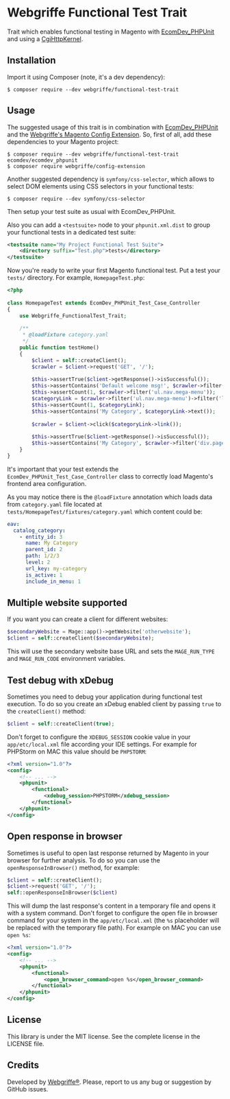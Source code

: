 Webgriffe Functional Test Trait
===============================

Trait which enables functional testing in Magento with [EcomDev_PHPUnit](https://github.com/EcomDev/EcomDev_PHPUnit) and using a [CgiHttpKernel](https://github.com/igorw/CgiHttpKernel).

Installation
------------

Import it using Composer (note, it's a dev dependency):

```
$ composer require --dev webgriffe/functional-test-trait
```
    
Usage
-----

The suggested usage of this trait is in combination with [EcomDev_PHPUnit](https://github.com/EcomDev/EcomDev_PHPUnit) and the [Webgriffe's Magento Config Extension](https://github.com/webgriffe/config-extension).
So, first of all, add these dependencies to your Magento project:

```
$ composer require --dev webgriffe/functional-test-trait ecomdev/ecomdev_phpunit
$ composer require webgriffe/config-extension
```	
	
Another suggested dependency is `symfony/css-selector`, which allows to select DOM elements using CSS selectors in your functional tests:

```
$ composer require --dev symfony/css-selector
```

Then setup your test suite as usual with EcomDev_PHPUnit.

Also you can add a `<testsuite>` node to your `phpunit.xml.dist` to group your functional tests in a dedicated test suite:

```xml
<testsuite name="My Project Functional Test Suite">
    <directory suffix="Test.php">tests</directory>
</testsuite>
``` 

Now you're ready to write your first Magento functional test. 
Put a test your `tests/` directory. For example, `HomepageTest.php`:

```php
<?php
	
class HomepageTest extends EcomDev_PHPUnit_Test_Case_Controller
{
    use Webgriffe_FunctionalTest_Trait;
	
    /**
     * @loadFixture category.yaml
     */
    public function testHome()
    {
        $client = self::createClient();
        $crawler = $client->request('GET', '/');
	
        $this->assertTrue($client->getResponse()->isSuccessful());
        $this->assertContains('Default welcome msg!', $crawler->filter('div.welcome-msg')->text());
        $this->assertCount(1, $crawler->filter('ul.nav.mega-menu'));
        $categoryLink = $crawler->filter('ul.nav.mega-menu')->filter('li')->eq(0)->filter('a');
        $this->assertCount(1, $categoryLink);
        $this->assertContains('My Category', $categoryLink->text());
	
        $crawler = $client->click($categoryLink->link());
	
        $this->assertTrue($client->getResponse()->isSuccessful());
        $this->assertContains('My Category', $crawler->filter('div.page-title h1')->text());
    }
}
```
It's important that your test extends the `EcomDev_PHPUnit_Test_Case_Controller` class to correctly load Magento's frontend area configuration.
	
As you may notice there is the `@loadFixture` annotation which loads data from `category.yaml` file located at `tests/HomepageTest/fixtures/category.yaml` which content could be:

```yaml
eav:
  catalog_category:
    - entity_id: 3
      name: My Category
      parent_id: 2
      path: 1/2/3
      level: 2
      url_key: my-category
      is_active: 1
      include_in_menu: 1
```

Multiple website supported
--------------------------

If you want you can create a client for different websites:

```php
$secondaryWebsite = Mage::app()->getWebsite('otherwebsite');
$client = self::createClient($secondaryWebsite);
```

This will use the secondary website base URL and sets the `MAGE_RUN_TYPE` and `MAGE_RUN_CODE` environment variables.

Test debug with xDebug
----------------------

Sometimes you need to debug your application during functional test execution. To do so you create an xDebug enabled client by passing `true` to the `createClient()` method:

```php
$client = self::createClient(true);
```
Don't forget to configure the `XDEBUG_SESSION` cookie value in your `app/etc/local.xml` file according your IDE settings. For example for PHPStorm on MAC this value should be `PHPSTORM`:

```xml
<?xml version="1.0"?>
<config>
	<!-- ... -->
	<phpunit>
        <functional>
            <xdebug_session>PHPSTORM</xdebug_session>
        </functional>
    </phpunit>
</config>
```

Open response in browser
------------------------
Sometimes is useful to open last response returned by Magento in your browser for further analysis. To do so you can use the `openResponseInBrowser()` method, for example:

```php
$client = self::createClient();
$client->request('GET', '/');
self::openResponseInBrowser($client)
```
This will dump the last response's content in a temporary file and opens it with a system command. Don't forget to configure the open file in browser command for your system in the `app/etc/local.xml` (the `%s` placeholder will be replaced with the temporary file path). For example on MAC you can use `open %s`:

```xml
<?xml version="1.0"?>
<config>
	<!-- ... -->
	<phpunit>
        <functional>
            <open_browser_command>open %s</open_browser_command>
        </functional>
    </phpunit>
</config>
```

License
-------

This library is under the MIT license. See the complete license in the LICENSE file.

Credits
-------

Developed by [Webgriffe®](http://www.webgriffe.com/). Please, report to us any bug or suggestion by GitHub issues.
